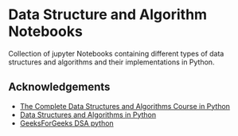 # Data Structure and Algorithm Notebooks

Collection of jupyter Notebooks containing different types of data structures and algorithms and their implementations in Python.

## Acknowledgements

- [The Complete Data Structures and Algorithms Course in Python](https://www.udemy.com/course/java-data-structures-and-algorithms-masterclass/)
- [Data Structures and Algorithms in Python](https://jovian.ai/learn/data-structures-and-algorithms-in-python)
- [GeeksForGeeks DSA python](https://www.geeksforgeeks.org/python-data-structures/)
